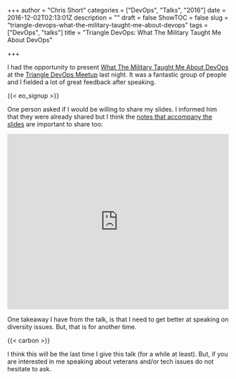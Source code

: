 +++
author = "Chris Short"
categories = ["DevOps", "Talks", "2016"]
date = 2016-12-02T02:13:01Z
description = ""
draft = false
ShowTOC = false
slug = "triangle-devops-what-the-military-taught-me-about-devops"
tags = ["DevOps", "talks"]
title = "Triangle DevOps: What The Military Taught Me About DevOps"

+++

I had the opportunity to present [What The Military Taught Me About DevOps](/what-the-military-taught-me-about-devops/) at the [Triangle DevOps Meetup](https://www.meetup.com/Triangle-DevOps/events/235751024/) last night. It was a fantastic group of people and I fielded a lot of great feedback after speaking.

{{< eo_signup >}}

One person asked if I would be willing to share my slides. I informed him that they were already shared but I think the [notes that accompany the slides](https://cache.chrisshort.net/file/cache-chrisshort-net/What%20the%20Military%20Taught%20Me%20About%20DevOps.pdf) are important to share too:

<embed src="https://cache.chrisshort.net/file/cache-chrisshort-net/What%20the%20Military%20Taught%20Me%20About%20DevOps.pdf" width="100%" height="400" alt="pdf" />

One takeaway I have from the talk, is that I need to get better at speaking on diversity issues. But, that is for another time.

{{< carbon >}}

I think this will be the last time I give this talk (for a while at least). But, if you are interested in me speaking about veterans and/or tech issues do not hesitate to ask.
